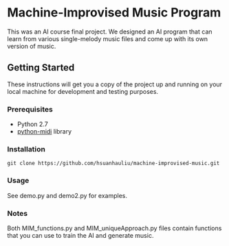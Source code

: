 # Machine-Improvised Music Program
This was an AI course final project. We designed an AI program that can learn from various single-melody music files and come up with its own version of music.

## Getting Started

These instructions will get you a copy of the project up and running on your local machine for development and testing purposes.

### Prerequisites
- Python 2.7
- [python-midi](https://github.com/vishnubob/python-midi) library

### Installation
```
git clone https://github.com/hsuanhauliu/machine-improvised-music.git
```

### Usage
See demo.py and demo2.py for examples.

### Notes
Both MIM_functions.py and MIM_uniqueApproach.py files contain functions that you can use to train the AI and generate music.
